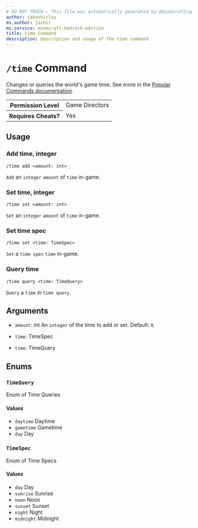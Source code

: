 ```yaml
---
# DO NOT TOUCH — This file was automatically generated by @minecraft/api-docs-generator, to report problems file an issue at https://github.com/Mojang/minecraft-scripting-libraries
author: jakeshirley
ms.author: jashir
ms.service: minecraft-bedrock-edition
title: time Command
description: Description and usage of the time command
---
```

# `/time` Command
Changes or queries the world's game time. See more in the [Popular Commands documentation](https://learn.microsoft.com/minecraft/creator/documents/commandspopularcommands#time).

<table>
  <tr>
    <th>Permission Level</th>
    <td>Game Directors</td>
  </tr>
  <tr>
    <th>Requires Cheats?</th>
    <td>Yes</td>
  </tr>
</table>

## Usage
### Add time, integer
`/time add <amount: int>`

`Add` an `integer` `amount` of `time` in-game.

### Set time, integer
`/time set <amount: int>`

`Set` an `integer` `amount` of `time` in-game.

### Set time spec
`/time set <time: TimeSpec>`

`Set` a `time spec` `time` in-game.

### Query time
`/time query <time: TimeQuery>`

`Query` a `time` in `time query`.

## Arguments
- `amount`: int
An `integer` of the time to add or set.
Default: `0`.
- `time`: TimeSpec

- `time`: TimeQuery


## Enums
### `TimeQuery`
Enum of Time Queries

#### Values
- `daytime`
Daytime
- `gametime`
Gametime
- `day`
Day

### `TimeSpec`
Enum of Time Specs

#### Values
- `day`
Day
- `sunrise`
Sunrise
- `noon`
Noon
- `sunset`
Sunset
- `night`
Night
- `midnight`
Midnight
